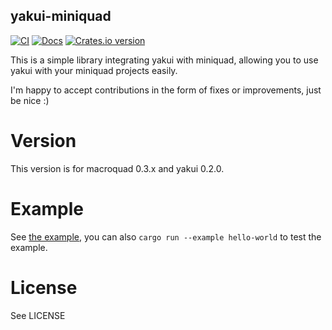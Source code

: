 yakui-miniquad
-----------------------
[![CI](https://github.com/profan/yakui-miniquad/actions/workflows/rust.yml/badge.svg)](https://github.com/profan/yakui-miniquad/actions/workflows/rust.yml)
[![Docs](https://docs.rs/yakui-miniquad/badge.svg?version=0.2.3)](https://docs.rs/yakui-miniquad/0.2.3/yakui_miniquad/)
[![Crates.io version](https://img.shields.io/crates/v/yakui-miniquad.svg)](https://crates.io/crates/yakui-miniquad)

This is a simple library integrating yakui with miniquad, allowing you to use yakui with your miniquad projects easily.

I'm happy to accept contributions in the form of fixes or improvements, just be nice :)

# Version
This version is for macroquad 0.3.x and yakui 0.2.0.

# Example
See [the example](examples/hello-world/main.rs), you can also `cargo run --example hello-world` to test the example.

# License
See LICENSE
